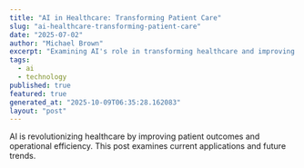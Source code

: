 ```yaml
---
title: "AI in Healthcare: Transforming Patient Care"
slug: "ai-healthcare-transforming-patient-care"
date: "2025-07-02"
author: "Michael Brown"
excerpt: "Examining AI's role in transforming healthcare and improving patient outcomes."
tags:
  - ai
  - technology
published: true
featured: true
generated_at: "2025-10-09T06:35:28.162083"
layout: "post"
---
```


AI is revolutionizing healthcare by improving patient outcomes and operational efficiency. This post examines current applications and future trends.